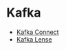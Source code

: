 # Kafka

- [Kafka Connect](https://github.com/JinnaBalu/docker-kafka/tree/main/kafka-connect#kafka-connect)
- [Kafka Lense](https://github.com/JinnaBalu/docker-kafka/blob/main/lenses/README.md#lenses)